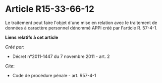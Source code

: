 # Article R15-33-66-12

Le traitement peut faire l'objet d'une mise en relation avec le traitement de données à caractère personnel dénommé APPI créé
par l'article R. 57-4-1.

**Liens relatifs à cet article**

_Créé par_:

  - Décret n°2011-1447 du 7 novembre 2011 - art. 2

_Cite_:

  - Code de procédure pénale - art. R57-4-1
